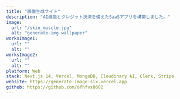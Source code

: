 ```yaml
---
title: "画像生成サイト"
description: "AI機能とクレジット決済を備えたSaaSアプリを構築しました。"
image:
  url: "/skin_muscle.jpg"
  alt: "generate-img wallpaper"
worksImage1:
  url: ""
  alt: ""
worksImage2:
  url: ""
  alt: ""
platform: Web
stack: Next.js 14, Vercel, MongoDB, Cloudinary AI, Clerk, Stripe
website: https://generate-image-six.vercel.app
github: https://github.com/ofhfvx0602
---
```

